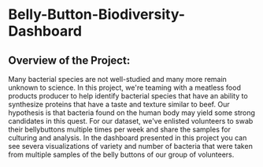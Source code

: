 # Belly-Button-Biodiversity-Dashboard

## Overview of the Project:
Many bacterial species are not well-studied and many more remain unknown to science.  In this project, we're teaming with a meatless food products producer to help identify bacterial species that have an ability to synthesize proteins that have a taste and texture similar to beef.  Our hypothesis is that bacteria found on the human body may yield some strong candidates in this quest.   For our dataset, we've enlisted volunteers to swab their bellybuttons multiple times per week and share the samples for culturing and analysis.   In the dashboard presented in this project you can see severa visualizations of variety and number of bacteria that were taken from multiple samples of the belly buttons of our group of volunteers.
